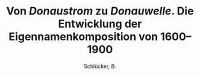 ---
type        : article
author      : Schlücker, B.
title       : "Von <i>Donaustrom</i> zu <i>Donauwelle</i>. Die Entwicklung der Eigennamenkomposition von 1600–1900"
journal     : Zeitschrift für Germanistische Linguistik
volume      : 48
number      : 2
pages       : 238-268
year        : 2020-01-01
doi         : 10.1515/zgl-2020-2002
---